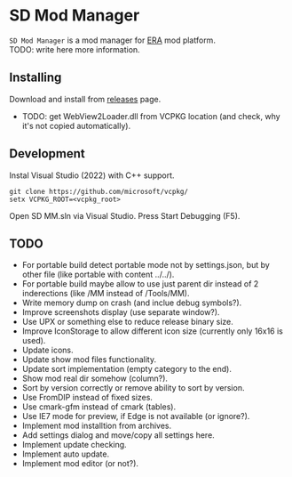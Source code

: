 SD Mod Manager
==============

`SD Mod Manager` is a mod manager for [ERA](http://wforum.heroes35.net/showthread.php?tid=5830) mod platform.  
TODO: write here more information.

Installing
----------
Download and install from [releases](./releases) page.
- TODO: get WebView2Loader.dll from VCPKG location (and check, why it's not copied automatically).

Development
-----------
Instal Visual Studio (2022) with C++ support.

`git clone https://github.com/microsoft/vcpkg/`  
`setx VCPKG_ROOT=<vcpkg_root>`

Open SD MM.sln via Visual Studio. Press Start Debugging (F5).

TODO
----
- For portable build detect portable mode not by settings.json, but by other file (like portable with content ../../).
- For portable build maybe allow to use just parent dir instead of 2 inderections (like <root>/MM instead of <root>/Tools/MM).
- Write memory dump on crash (and inclue debug symbols?).
- Improve screenshots display (use separate window?).
- Use UPX or something else to reduce release binary size.
- Improve IconStorage to allow different icon size (currently only 16x16 is used).
- Update icons.
- Update show mod files functionality.
- Update sort implementation (empty category to the end).
- Show mod real dir somehow (column?).
- Sort by version correctly or remove ability to sort by version.
- Use FromDIP instead of fixed sizes.
- Use cmark-gfm instead of cmark (tables).
- Use IE7 mode for preview, if Edge is not available (or ignore?).
- Implement mod installtion from archives.
- Add settings dialog and move/copy all settings here.
- Implement update checking.
- Implement auto update.
- Implement mod editor (or not?).

